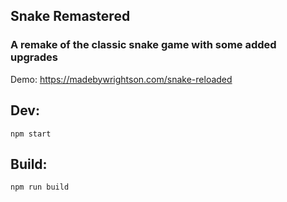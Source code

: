 ## Snake Remastered

### A remake of the classic snake game with some added upgrades

Demo: https://madebywrightson.com/snake-reloaded

## Dev:
    
`npm start`

## Build:

`npm run build`